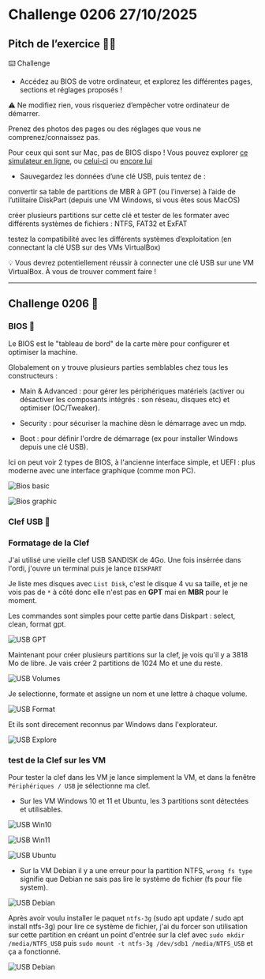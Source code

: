 # Challenge 0206 27/10/2025

## Pitch de l’exercice 🧑‍🏫

⌨️ Challenge

- Accédez au BIOS de votre ordinateur, et explorez les différentes pages, sections et réglages proposés !

⚠️ Ne modifiez rien, vous risqueriez d’empêcher votre ordinateur de démarrer.

Prenez des photos des pages ou des réglages que vous ne comprenez/connaissez pas.

Pour ceux qui sont sur Mac, pas de BIOS dispo ! Vous pouvez explorer [ce simulateur en ligne](https://xb-16.github.io/BIOS-Emulator-Web-Interface/), ou [celui-ci](https://pranx.com/bios/) ou [encore lui](https://download.lenovo.com/bsco/index.html#/)

- Sauvegardez les données d’une clé USB, puis tentez de :

convertir sa table de partitions de MBR à GPT (ou l’inverse) à l’aide de l’utilitaire DiskPart (depuis une VM Windows, si vous êtes sous MacOS)

créer plusieurs partitions sur cette clé et tester de les formater avec différents systèmes de fichiers : NTFS, FAT32 et ExFAT

testez la compatibilité avec les différents systèmes d’exploitation (en connectant la clé USB sur des VMs VirtualBox)

💡 Vous devrez potentiellement réussir à connecter une clé USB sur une VM VirtualBox. À vous de trouver comment faire !

---

## Challenge 0206 💽

### BIOS 🤖

Le BIOS est le "tableau de bord" de la carte mère pour configurer et optimiser la machine.

Globalement on y trouve plusieurs parties semblables chez tous les constructeurs :

- Main & Advanced : pour gérer les périphériques matériels (activer ou désactiver les composants intégrés : son réseau, disques etc) et optimiser (OC/Tweaker).

- Security : pour sécuriser la machine dèsn le démarrage avec un mdp.

- Boot : pour définir l'ordre de démarrage (ex pour installer Windows depuis une clé USB).

Ici on peut voir 2 types de BIOS, à l'ancienne interface simple, et UEFI : plus moderne avec une interface graphique (comme mon PC).

![Bios basic](../images/BIOS0.png)

![Bios graphic](../images/BIOS1.png)

### Clef USB 🔑

### Formatage de la Clef

J'ai utilisé une vieille clef USB SANDISK de 4Go. Une fois insérrée dans l'ordi, j'ouvre un terminal puis je lance ``DISKPART``

Je liste mes disques avec ``List Disk``, c'est le disque 4 vu sa taille, et je ne vois pas de ``*`` à côté donc elle n'est pas en **GPT** mai en **MBR** pour le moment.

Les commandes sont simples pour cette partie dans Diskpart : select, clean, format gpt.

![USB GPT](../images/USBGPT.png)

Maintenant pour créer plusieurs partitions sur la clef, je vois qu'il y a 3818 Mo de libre. Je vais créer 2 partitions de 1024 Mo et une du reste.

![USB Volumes](../images/USBGPTvol.png)

Je selectionne, formate et assigne un nom et une lettre à chaque volume.

![USB Format](../images/USBGPTformat.png)

Et ils sont direcement reconnus par Windows dans l'explorateur.

![USB Explore](../images/USBGPTexpl.png)

### test de la Clef sur les VM

Pour tester la clef dans les VM je lance simplement la VM, et dans la fenêtre ``Périphériques / USB`` je sélectionne ma clef.

- Sur les VM Windows 10 et 11 et Ubuntu, les 3 partitions sont détectées et utilisables.

![USB Win10](../images/USBVMw10.png)

![USB Win11](../images/USBVMw11.png)

![USB Ubuntu](../images/USBVMubu.png)

- Sur la VM Debian il y a une erreur pour la partition NTFS, ``wrong fs type`` signifie que Debian ne sais pas lire le système de fichier (fs pour file system).

![USB Debian](../images/USBVMdeb.png)

Après avoir voulu installer le paquet ``ntfs-3g`` (sudo apt update / sudo apt install ntfs-3g) pour lire ce système de fichier, j'ai du forcer son utilisation sur cette partition en créant un point d'entrée sur la clef avec ``sudo mkdir /media/NTFS_USB`` puis  ``sudo mount -t ntfs-3g /dev/sdb1 /media/NTFS_USB`` et ça a fonctionné.

![USB Debian](../images/USBVMdebOK.png)
